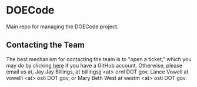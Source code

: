 # DOECode
Main repo for managing the DOECode project.

## Contacting the Team
The best mechanism for contacting the team is to "open a ticket," which you may do by clicking [here](https://github.com/doecode/doecode/issues/new) if you have a GitHub account. Otherwise, please email us at, Jay Jay Billings, at billingsjj &lt;at> ornl DOT gov, Lance Vowell at vowelll &lt;at> osti DOT gov, or Mary Beth West at westm &lt;at> osti DOT gov.
